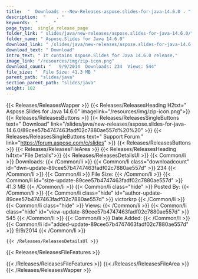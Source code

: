 ```yaml
---
title:  "  Downloads ---New-Releases-aspose.slides-for-java-14.6.0 . " 
description:  "    . " 
keywords:  "    . " 
page_type:  single_release_page
folder_link: " slides/java/new-releases/aspose.slides-for-java-14.6.0/"
folder_name: " Aspose.Slides for Java 14.6.0"
download_link: " /slides/java/new-releases/aspose.slides-for-java-14.6.0/89cee57b4747463fadf02c7880ae557d"
download_text: " Download"
Intro_text: " It contains Aspose.Slides for Java 14.6.0 release."
image_link: "/resources/img/zip-icon.png"
download_count: "   9/9/2014  Downloads: 234  Views: 544"
file_size: "  File Size: 41.3 MB "
parent_path: "slides/java"
section_parent_path: "slides/java"
weight: 102 
---
```


{{< Releases/ReleasesWapper >}}
  {{< Releases/ReleasesHeading H2txt=" Aspose.Slides for Java 14.6.0" imagelink="/resources/img/zip-icon.png">}}
  {{< Releases/ReleasesButtons >}}
    {{< Releases/ReleasesSingleButtons text=" Download" link="/slides/java/new-releases/aspose.slides-for-java-14.6.0/89cee57b4747463fadf02c7880ae557d%20%20" >}}
    {{< Releases/ReleasesSingleButtons text=" Support Forum " link="https://forum.aspose.com/c/slides" >}}
  {{< Releases/ReleasesButtons >}}
  {{< Releases/ReleasesFileArea >}}
    {{< Releases/ReleasesHeading h4txt="File Details">}}
    {{< Releases/ReleasesDetailsUl >}}
            {{< Common/li  >}} Downloads: {{< /Common/li >}} 
      {{< Common/li class="downloadcount" id="dwn-update-89cee57b4747463fadf02c7880ae557d" >}} 234 {{< /Common/li >}} 
      {{< Common/li  >}} File Size: {{< /Common/li >}} 
      {{< Common/li id="size-update-89cee57b4747463fadf02c7880ae557d" >}} 41.3 MB {{< /Common/li >}} 
      {{< Common/li  class="hide" >}} Posted By: {{< /Common/li >}} 
      {{< Common/li class="hide" id="author-update-89cee57b4747463fadf02c7880ae557d" >}} victorkrp {{< /Common/li >}} 
      {{< Common/li class="hide"  >}} Views: {{< /Common/li >}} 
      {{< Common/li class="hide" id="view-update-89cee57b4747463fadf02c7880ae557d" >}} 545 {{< /Common/li >}} 
      {{< Common/li  >}} Date Added: {{< /Common/li >}} 
      {{< Common/li id="added-update-89cee57b4747463fadf02c7880ae557d" >}} 9/9/2014 {{< /Common/li >}} 

    {{< /Releases/ReleasesDetailsUl >}}

  {{< Releases/ReleasesFileFeatures >}}
      
  {{< /Releases/ReleasesFileFeatures >}}
 {{< /Releases/ReleasesFileArea >}}
{{< /Releases/ReleasesWapper >}}


